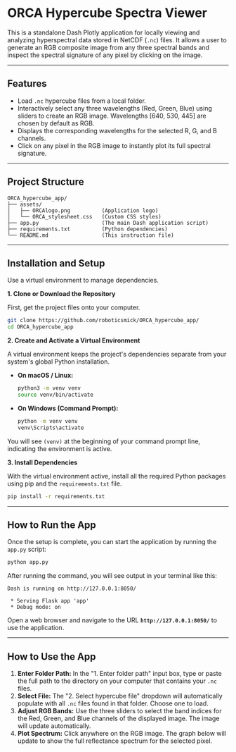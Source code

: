 # ORCA Hypercube Spectra Viewer

This is a standalone Dash Plotly application for locally viewing and analyzing hyperspectral data stored in NetCDF (`.nc`) files. It allows a user to generate an RGB composite image from any three spectral bands and inspect the spectral signature of any pixel by clicking on the image.

---

## Features

-   Load `.nc` hypercube files from a local folder.
-   Interactively select any three wavelengths (Red, Green, Blue) using sliders to create an RGB image. Wavelengths [640, 530, 445] are chosen by default as RGB.
-   Displays the corresponding wavelengths for the selected R, G, and B channels.
-   Click on any pixel in the RGB image to instantly plot its full spectral signature.

---

## Project Structure

```
ORCA_hypercube_app/
├── assets/
│   ├── ORCAlogo.png          (Application logo)
│   └── ORCA_stylesheet.css   (Custom CSS styles)
├── app.py                    (The main Dash application script)
├── requirements.txt          (Python dependencies)
└── README.md                 (This instruction file)
```

---

## Installation and Setup

Use a virtual environment to manage dependencies.

**1. Clone or Download the Repository**

First, get the project files onto your computer.
```bash
git clone https://github.com/roboticsmick/ORCA_hypercube_app/
cd ORCA_hypercube_app
```

**2. Create and Activate a Virtual Environment**

A virtual environment keeps the project's dependencies separate from your system's global Python installation.

*   **On macOS / Linux:**
    ```bash
    python3 -m venv venv
    source venv/bin/activate
    ```

*   **On Windows (Command Prompt):**
    ```bash
    python -m venv venv
    venv\Scripts\activate
    ```
    
You will see `(venv)` at the beginning of your command prompt line, indicating the environment is active.

**3. Install Dependencies**

With the virtual environment active, install all the required Python packages using pip and the `requirements.txt` file.

```bash
pip install -r requirements.txt
```

---

## How to Run the App

Once the setup is complete, you can start the application by running the `app.py` script:

```bash
python app.py
```

After running the command, you will see output in your terminal like this:

```
Dash is running on http://127.0.0.1:8050/

 * Serving Flask app 'app'
 * Debug mode: on
```

Open a web browser and navigate to the URL **`http://127.0.0.1:8050/`** to use the application.

---

## How to Use the App

1.  **Enter Folder Path:** In the "1. Enter folder path" input box, type or paste the full path to the directory on your computer that contains your `.nc` files.
2.  **Select File:** The "2. Select hypercube file" dropdown will automatically populate with all `.nc` files found in that folder. Choose one to load.
3.  **Adjust RGB Bands:** Use the three sliders to select the band indices for the Red, Green, and Blue channels of the displayed image. The image will update automatically.
4.  **Plot Spectrum:** Click anywhere on the RGB image. The graph below will update to show the full reflectance spectrum for the selected pixel.
